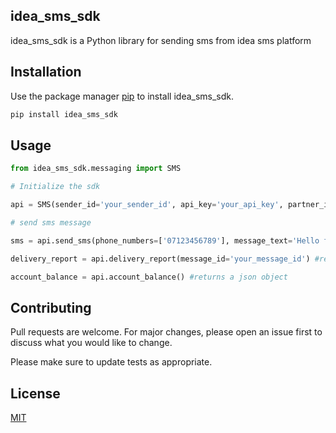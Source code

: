 ## idea_sms_sdk

idea_sms_sdk is a Python library for sending sms from idea sms platform

## Installation

Use the package manager [pip](https://pip.pypa.io/en/stable/) to install idea_sms_sdk.

```bash
pip install idea_sms_sdk
```

## Usage

```python
from idea_sms_sdk.messaging import SMS

# Initialize the sdk

api = SMS(sender_id='your_sender_id', api_key='your_api_key', partner_id='yourpartner_id')

# send sms message

sms = api.send_sms(phone_numbers=['07123456789'], message_text='Hello from Idea Sms') #returns a json object.

delivery_report = api.delivery_report(message_id='your_message_id') #returns a json object

account_balance = api.account_balance() #returns a json object

```

## Contributing
Pull requests are welcome. For major changes, please open an issue first to discuss what you would like to change.

Please make sure to update tests as appropriate.

## License
[MIT](https://choosealicense.com/licenses/mit/)

